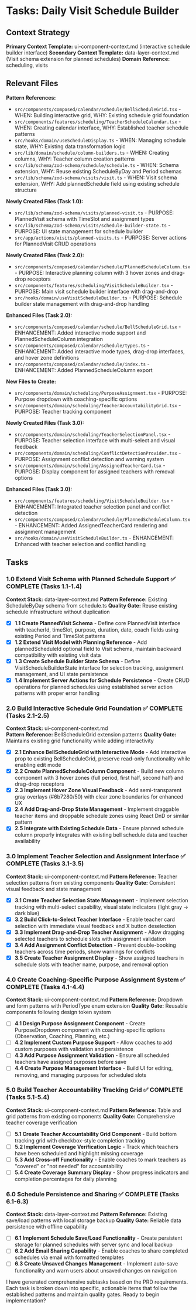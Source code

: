 # Tasks: Daily Visit Schedule Builder

## Context Strategy

**Primary Context Template:** ui-component-context.md (interactive schedule builder interface)
**Secondary Context Template:** data-layer-context.md (Visit schema extension for planned schedules)
**Domain Reference:** scheduling, visits

## Relevant Files

**Pattern References:**
- `src/components/composed/calendar/schedule/BellScheduleGrid.tsx` - WHEN: Building interactive grid, WHY: Existing schedule grid foundation
- `src/components/features/scheduling/TeacherScheduleCalendar.tsx` - WHEN: Creating calendar interface, WHY: Established teacher schedule patterns
- `src/hooks/domain/useScheduleDisplay.ts` - WHEN: Managing schedule state, WHY: Existing data transformation logic
- `src/lib/domain/schedule/column-builders.ts` - WHEN: Creating columns, WHY: Teacher column creation patterns
- `src/lib/schema/zod-schema/schedule/schedule.ts` - WHEN: Schema extension, WHY: Reuse existing ScheduleByDay and Period schemas
- `src/lib/schema/zod-schema/visits/visit.ts` - WHEN: Visit schema extension, WHY: Add plannedSchedule field using existing schedule structure

**Newly Created Files (Task 1.0):**
- `src/lib/schema/zod-schema/visits/planned-visit.ts` - PURPOSE: PlannedVisit schema with TimeSlot and assignment types
- `src/lib/schema/zod-schema/visits/schedule-builder-state.ts` - PURPOSE: UI state management for schedule builder
- `src/app/actions/visits/planned-visits.ts` - PURPOSE: Server actions for PlannedVisit CRUD operations

**Newly Created Files (Task 2.0):**
- `src/components/composed/calendar/schedule/PlannedScheduleColumn.tsx` - PURPOSE: Interactive planning column with 3 hover zones and drag-drop receptors
- `src/components/features/scheduling/VisitScheduleBuilder.tsx` - PURPOSE: Main visit schedule builder interface with drag-and-drop
- `src/hooks/domain/useVisitScheduleBuilder.ts` - PURPOSE: Schedule builder state management with drag-and-drop handling

**Enhanced Files (Task 2.0):**
- `src/components/composed/calendar/schedule/BellScheduleGrid.tsx` - ENHANCEMENT: Added interactive mode support and PlannedScheduleColumn integration
- `src/components/composed/calendar/schedule/types.ts` - ENHANCEMENT: Added interactive mode types, drag-drop interfaces, and hover zone definitions
- `src/components/composed/calendar/schedule/index.ts` - ENHANCEMENT: Added PlannedScheduleColumn export

**New Files to Create:**
- `src/components/domain/scheduling/PurposeAssignment.tsx` - PURPOSE: Purpose dropdown with coaching-specific options
- `src/components/domain/scheduling/TeacherAccountabilityGrid.tsx` - PURPOSE: Teacher tracking component

**Newly Created Files (Task 3.0):**
- `src/components/domain/scheduling/TeacherSelectionPanel.tsx` - PURPOSE: Teacher selection interface with multi-select and visual feedback
- `src/components/domain/scheduling/ConflictDetectionProvider.tsx` - PURPOSE: Assignment conflict detection and warning system
- `src/components/domain/scheduling/AssignedTeacherCard.tsx` - PURPOSE: Display component for assigned teachers with removal options

**Enhanced Files (Task 3.0):**
- `src/components/features/scheduling/VisitScheduleBuilder.tsx` - ENHANCEMENT: Integrated teacher selection panel and conflict detection
- `src/components/composed/calendar/schedule/PlannedScheduleColumn.tsx` - ENHANCEMENT: Added AssignedTeacherCard rendering and assignment management
- `src/hooks/domain/useVisitScheduleBuilder.ts` - ENHANCEMENT: Enhanced with teacher selection and conflict handling

## Tasks

### 1.0 Extend Visit Schema with Planned Schedule Support ✅ COMPLETE (Tasks 1.1-1.4)
**Context Stack:** data-layer-context.md
**Pattern Reference:** Existing ScheduleByDay schema from schedule.ts
**Quality Gate:** Reuse existing schedule infrastructure without duplication

- [x] **1.1 Create PlannedVisit Schema** - Define core PlannedVisit interface with teacherId, timeSlot, purpose, duration, date, coach fields using existing Period and TimeSlot patterns
- [x] **1.2 Extend Visit Model with Planning Reference** - Add plannedScheduleId optional field to Visit schema, maintain backward compatibility with existing visit data
- [x] **1.3 Create Schedule Builder State Schema** - Define VisitScheduleBuilderState interface for selection tracking, assignment management, and UI state persistence
- [x] **1.4 Implement Server Actions for Schedule Persistence** - Create CRUD operations for planned schedules using established server action patterns with proper error handling

### 2.0 Build Interactive Schedule Grid Foundation ✅ COMPLETE (Tasks 2.1-2.5)
**Context Stack:** ui-component-context.md  
**Pattern Reference:** BellScheduleGrid extension patterns
**Quality Gate:** Maintains existing grid functionality while adding interactivity

- [x] **2.1 Enhance BellScheduleGrid with Interactive Mode** - Add interactive prop to existing BellScheduleGrid, preserve read-only functionality while enabling edit mode
- [x] **2.2 Create PlannedScheduleColumn Component** - Build new column component with 3 hover zones (full period, first half, second half) and drag-drop receptors
- [x] **2.3 Implement Hover Zone Visual Feedback** - Add semi-transparent gray overlays (#6b7280/50) with clear zone boundaries for enhanced UX
- [x] **2.4 Add Drag-and-Drop State Management** - Implement draggable teacher items and droppable schedule zones using React DnD or similar pattern
- [x] **2.5 Integrate with Existing Schedule Data** - Ensure planned schedule column properly integrates with existing bell schedule data and teacher availability

### 3.0 Implement Teacher Selection and Assignment Interface ✅ COMPLETE (Tasks 3.1-3.5)
**Context Stack:** ui-component-context.md
**Pattern Reference:** Teacher selection patterns from existing components
**Quality Gate:** Consistent visual feedback and state management

- [x] **3.1 Create Teacher Selection State Management** - Implement selection tracking with multi-select capability, visual state indicators (light gray → dark blue)
- [x] **3.2 Build Click-to-Select Teacher Interface** - Enable teacher card selection with immediate visual feedback and X button deselection
- [x] **3.3 Implement Drag-and-Drop Teacher Assignment** - Allow dragging selected teachers to schedule slots with assignment validation
- [x] **3.4 Add Assignment Conflict Detection** - Prevent double-booking teachers across time periods, show warnings for conflicts
- [x] **3.5 Create Teacher Assignment Display** - Show assigned teachers in schedule slots with teacher name, purpose, and removal option

### 4.0 Create Coaching-Specific Purpose Assignment System ✅ COMPLETE (Tasks 4.1-4.4)
**Context Stack:** ui-component-context.md
**Pattern Reference:** Dropdown and form patterns with PeriodType enum extension
**Quality Gate:** Reusable components following design token system

- [ ] **4.1 Design Purpose Assignment Component** - Create PurposeDropdown component with coaching-specific options (Observation, Coaching, Planning, etc.)
- [ ] **4.2 Implement Custom Purpose Support** - Allow coaches to add custom purposes with validation and persistence
- [ ] **4.3 Add Purpose Assignment Validation** - Ensure all scheduled teachers have assigned purposes before save
- [ ] **4.4 Create Purpose Management Interface** - Build UI for editing, removing, and managing purposes for scheduled slots

### 5.0 Build Teacher Accountability Tracking Grid ✅ COMPLETE (Tasks 5.1-5.4)
**Context Stack:** ui-component-context.md
**Pattern Reference:** Table and grid patterns from existing components
**Quality Gate:** Comprehensive teacher coverage verification

- [ ] **5.1 Create Teacher Accountability Grid Component** - Build bottom tracking grid with checkbox-style completion tracking
- [ ] **5.2 Implement Coverage Verification Logic** - Track which teachers have been scheduled and highlight missing coverage
- [ ] **5.3 Add Cross-off Functionality** - Enable coaches to mark teachers as "covered" or "not needed" for accountability
- [ ] **5.4 Create Coverage Summary Display** - Show progress indicators and completion percentages for daily planning

### 6.0 Schedule Persistence and Sharing ✅ COMPLETE (Tasks 6.1-6.3)
**Context Stack:** data-layer-context.md
**Pattern Reference:** Existing save/load patterns with local storage backup
**Quality Gate:** Reliable data persistence with offline capability

- [ ] **6.1 Implement Schedule Save/Load Functionality** - Create persistent storage for planned schedules with server sync and local backup
- [ ] **6.2 Add Email Sharing Capability** - Enable coaches to share completed schedules via email with formatted templates
- [ ] **6.3 Create Unsaved Changes Management** - Implement auto-save functionality and warn users about unsaved changes on navigation

I have generated comprehensive subtasks based on the PRD requirements. Each task is broken down into specific, actionable items that follow the established patterns and maintain quality gates. Ready to begin implementation?
